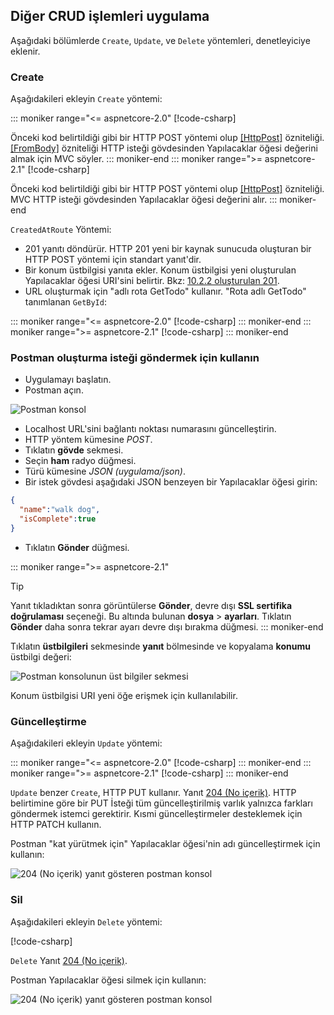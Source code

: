 ## <a name="implement-the-other-crud-operations"></a>Diğer CRUD işlemleri uygulama

Aşağıdaki bölümlerde `Create`, `Update`, ve `Delete` yöntemleri, denetleyiciye eklenir.

### <a name="create"></a>Create

Aşağıdakileri ekleyin `Create` yöntemi:

::: moniker range="<= aspnetcore-2.0"
[!code-csharp[](../../tutorials/first-web-api/samples/2.0/TodoApi/Controllers/TodoController.cs?name=snippet_Create)]

Önceki kod belirtildiği gibi bir HTTP POST yöntemi olup [[HttpPost]](/aspnet/core/api/microsoft.aspnetcore.mvc.httppostattribute) özniteliği. [[FromBody]](/aspnet/core/api/microsoft.aspnetcore.mvc.frombodyattribute) özniteliği HTTP isteği gövdesinden Yapılacaklar öğesi değerini almak için MVC söyler.
::: moniker-end
::: moniker range=">= aspnetcore-2.1"
[!code-csharp[](../../tutorials/first-web-api/samples/2.1/TodoApi/Controllers/TodoController.cs?name=snippet_Create)]

Önceki kod belirtildiği gibi bir HTTP POST yöntemi olup [[HttpPost]](/aspnet/core/api/microsoft.aspnetcore.mvc.httppostattribute) özniteliği. MVC HTTP isteği gövdesinden Yapılacaklar öğesi değerini alır.
::: moniker-end

`CreatedAtRoute` Yöntemi:

* 201 yanıtı döndürür. HTTP 201 yeni bir kaynak sunucuda oluşturan bir HTTP POST yöntemi için standart yanıt'dir.
* Bir konum üstbilgisi yanıta ekler. Konum üstbilgisi yeni oluşturulan Yapılacaklar öğesi URI'sini belirtir. Bkz: [10.2.2 oluşturulan 201](https://www.w3.org/Protocols/rfc2616/rfc2616-sec10.html).
* URL oluşturmak için "adlı rota GetTodo" kullanır. "Rota adlı GetTodo" tanımlanan `GetById`:

::: moniker range="<= aspnetcore-2.0"
[!code-csharp[](../../tutorials/first-web-api/samples/2.0/TodoApi/Controllers/TodoController.cs?name=snippet_GetByID&highlight=1-2)]
::: moniker-end
::: moniker range=">= aspnetcore-2.1"
[!code-csharp[](../../tutorials/first-web-api/samples/2.1/TodoApi/Controllers/TodoController.cs?name=snippet_GetByID&highlight=1-2)]
::: moniker-end

### <a name="use-postman-to-send-a-create-request"></a>Postman oluşturma isteği göndermek için kullanın

* Uygulamayı başlatın.
* Postman açın.

![Postman konsol](../../tutorials/first-web-api/_static/pmc.png)

* Localhost URL'sini bağlantı noktası numarasını güncelleştirin.
* HTTP yöntem kümesine *POST*.
* Tıklatın **gövde** sekmesi.
* Seçin **ham** radyo düğmesi.
* Türü kümesine *JSON (uygulama/json)*.
* Bir istek gövdesi aşağıdaki JSON benzeyen bir Yapılacaklar öğesi girin:

```json
{
  "name":"walk dog",
  "isComplete":true
}
```

* Tıklatın **Gönder** düğmesi.

::: moniker range=">= aspnetcore-2.1"
> [!TIP]
> Yanıt tıkladıktan sonra görüntülerse **Gönder**, devre dışı **SSL sertifika doğrulaması** seçeneği. Bu altında bulunan **dosya** > **ayarları**. Tıklatın **Gönder** daha sonra tekrar ayarı devre dışı bırakma düğmesi.
::: moniker-end

Tıklatın **üstbilgileri** sekmesinde **yanıt** bölmesinde ve kopyalama **konumu** üstbilgi değeri:

![Postman konsolunun üst bilgiler sekmesi](../../tutorials/first-web-api/_static/pmc2.png)

Konum üstbilgisi URI yeni öğe erişmek için kullanılabilir.

### <a name="update"></a>Güncelleştirme

Aşağıdakileri ekleyin `Update` yöntemi:

::: moniker range="<= aspnetcore-2.0"
[!code-csharp[](../../tutorials/first-web-api/samples/2.0/TodoApi/Controllers/TodoController.cs?name=snippet_Update)]
::: moniker-end
::: moniker range=">= aspnetcore-2.1"
[!code-csharp[](../../tutorials/first-web-api/samples/2.1/TodoApi/Controllers/TodoController.cs?name=snippet_Update)]
::: moniker-end

`Update` benzer `Create`, HTTP PUT kullanır. Yanıt [204 (No içerik)](https://www.w3.org/Protocols/rfc2616/rfc2616-sec9.html). HTTP belirtimine göre bir PUT İsteği tüm güncelleştirilmiş varlık yalnızca farkları göndermek istemci gerektirir. Kısmi güncelleştirmeler desteklemek için HTTP PATCH kullanın.

Postman "kat yürütmek için" Yapılacaklar öğesi'nin adı güncelleştirmek için kullanın:

![204 (No içerik) yanıt gösteren postman konsol](../../tutorials/first-web-api/_static/pmcput.png)

### <a name="delete"></a>Sil

Aşağıdakileri ekleyin `Delete` yöntemi:

[!code-csharp[](../../tutorials/first-web-api/samples/2.0/TodoApi/Controllers/TodoController.cs?name=snippet_Delete)]

`Delete` Yanıt [204 (No içerik)](https://www.w3.org/Protocols/rfc2616/rfc2616-sec9.html).

Postman Yapılacaklar öğesi silmek için kullanın:

![204 (No içerik) yanıt gösteren postman konsol](../../tutorials/first-web-api/_static/pmd.png)
